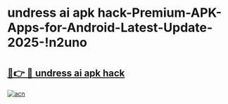 # undress ai apk hack-Premium-APK-Apps-for-Android-Latest-Update-2025-!n2uno

# <h2><a href="https://googleone.com">🔗👉 🔴 undress ai apk hack</a></h2>

[![acn](https://github.com/user-attachments/assets/0f9c940e-d8b0-45ae-aac7-cd30a18b3e1c)](https://googleone.com)

